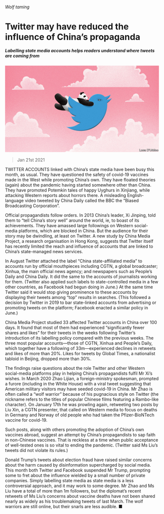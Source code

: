 ###### Wolf taming

# Twitter may have reduced the influence of China’s propaganda 

##### Labelling state media accounts helps readers understand where tweets are coming from 

![image](images/20210123_CND001_0.jpg) 

> Jan 21st 2021 


TWITTER ACCOUNTS linked with China’s state media have been busy this month, as usual. They have questioned the safety of covid-19 vaccines made in the West while promoting China’s own. They have floated theories (again) about the pandemic having started somewhere other than China. They have promoted Potemkin tales of happy Uyghurs in Xinjiang, while attacking Western reports about horrors there. A misleading English-language video tweeted by China Daily called the BBC the “Biased Broadcasting Corporation”.


Official propagandists follow orders. In 2013 China’s leader, Xi Jinping, told them to “tell China’s story well” around the world, ie, to boast of its achievements. They have amassed large followings on Western social-media platforms, which are blocked in China. But the audience for their story may be dwindling, at least on Twitter. A new study by China Media Project, a research organisation in Hong Kong, suggests that Twitter itself has recently limited the reach and influence of accounts that are linked to China’s state-managed news services.



In August Twitter attached the label “China state-affiliated media” to accounts run by official mouthpieces including CGTN, a global broadcaster; Xinhua, the main official news agency; and newspapers such as People’s Daily and China Daily. It did the same to the accounts of journalists working for them. (Twitter also applied such labels to state-controlled media in a few other countries, as Facebook had begun doing in June.) At the same time Twitter said it would stop giving prominence to these accounts by displaying their tweets among “top” results in searches. (This followed a decision by Twitter in 2019 to bar state-linked accounts from advertising or promoting tweets on the platform; Facebook enacted a similar policy in June.)


China Media Project studied 33 affected Twitter accounts in China over 100 days. It found that most of them had experienced “significantly fewer shares and likes” for their tweets in the weeks following Twitter’s introduction of its labelling policy compared with the previous weeks. The three most popular accounts—those of CGTN, Xinhua and People’s Daily, which together have a following of 33m—experienced declines in retweets and likes of more than 20%. Likes for tweets by Global Times, a nationalist tabloid in Beijing, dropped more than 30%.


The findings raise questions about the role Twitter and other Western social-media platforms play in helping China’s propagandists fulfil Mr Xi’s wishes. In March 2020 Zhao Lijian, a foreign-ministry spokesman, prompted a furore (including in the White House) with a viral tweet suggesting that American military visitors may have seeded covid-19 in China. Mr Zhao is often called a “wolf warrior” because of his pugnacious style on Twitter (the nickname refers to the titles of popular Chinese films featuring a Rambo-like character). On January 17th he was prowling again, retweeting two posts by Liu Xin, a CGTN presenter, that called on Western media to focus on deaths in Germany and Norway of old people who had taken the Pfizer-BioNTech vaccine for covid-19.


Such posts, along with others promoting the adoption of China’s own vaccines abroad, suggest an attempt by China’s propagandists to sap faith in non-Chinese vaccines. That is reckless at a time when public acceptance of well-tested ones is so vital to ending the pandemic. (Twitter said Ms Liu’s tweets did not violate its rules.)


Donald Trump’s tweets about election fraud have raised similar concerns about the harm caused by disinformation supercharged by social media. This month both Twitter and Facebook suspended Mr Trump, prompting some to fret about the influence wielded by a small number of private companies. Simply labelling state media as state media is a less controversial approach, and it may work to some degree. Mr Zhao and Ms Liu have a total of more than 1m followers, but the diplomat’s recent retweets of Ms Liu’s concerns about vaccine deaths have not been shared nearly as widely as his troublemaking tweets of last March. The wolf warriors are still online, but their snarls are less audible. ■

